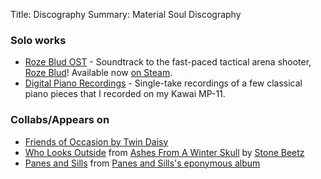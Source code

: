 Title: Discography
Summary: Material Soul Discography

### Solo works

* [Roze Blud OST](https://materialsoul.bandcamp.com/album/roze-blud-original-soundtrack/) - Soundtrack to the fast-paced tactical arena shooter, [Roze Blud](https://www.rozeblud.com/)! Available now [on Steam](https://store.steampowered.com/app/1547790/Roze_Blud/).
* [Digital Piano Recordings](https://materialsoul.bandcamp.com/album/digital-piano-recordings) - Single-take recordings of a few classical piano pieces that I recorded on my Kawai MP-11.

### Collabs/Appears on

* [Friends of Occasion by Twin Daisy](https://twindaisy.bandcamp.com/album/friends-of-occasion/)
* [Who Looks Outside](https://stonebeetz.bandcamp.com/track/who-looks-outside)
from [Ashes From A Winter Skull](https://stonebeetz.bandcamp.com/album/ashes-from-a-winter-skull) by [Stone Beetz](https://stonebeetz.bandcamp.com/)
* [Panes and Sills](https://panesandsills.bandcamp.com/track/panes-and-sills/) from [Panes and Sills's eponymous album](https://panesandsills.bandcamp.com/album/panes-and-sills)
